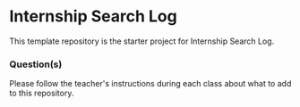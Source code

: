 # Internship Search Log

This template repository is the starter project for Internship Search Log.

### Question(s)

Please follow the teacher's instructions during each class about what to add to this repository.
